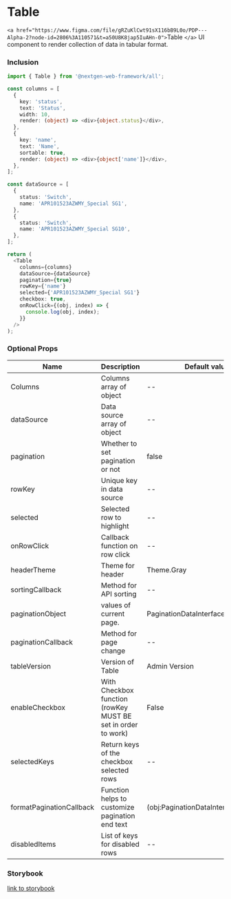 # Table

`<a href="https://www.figma.com/file/gRZuKlCwt91sX116bB9L0o/PDP---Alpha-2?node-id=2806%3A110571&t=a50U8K8jap5IuAHn-0">`Table `</a>` UI component to render collection of data in tabular format.

### Inclusion

```ts
import { Table } from '@nextgen-web-framework/all';

const columns = [
  {
    key: 'status',
    text: 'Status',
    width: 10,
    render: (object) => <div>{object.status}</div>,
  },
  {
    key: 'name',
    text: 'Name',
    sortable: true,
    render: (object) => <div>{object['name']}</div>,
  },
];

const dataSource = [
  {
    status: 'Switch',
    name: 'APR101523AZWMY_Special SG1',
  },
  {
    status: 'Switch',
    name: 'APR101523AZWMY_Special SG10',
  },
];

return (
  <Table
    columns={columns}
    dataSource={dataSource}
    pagination={true}
    rowKey={'name'}
    selected={'APR101523AZWMY_Special SG1'}
    checkbox: true,
    onRowClick={(obj, index) => {
      console.log(obj, index);
    }}
  />
);
```

### Optional Props

| Name                     | Description                                                  | Default value                         |
| ------------------------ | ------------------------------------------------------------ | ------------------------------------- |
| Columns                  | Columns array of object                                      | --                                    |
| dataSource               | Data source array of object                                  | --                                    |
| pagination               | Whether to set pagination or not                             | false                                 |
| rowKey                   | Unique key in data source                                    | --                                    |
| selected                 | Selected row to highlight                                    | --                                    |
| onRowClick               | Callback function on row click                               | --                                    |
| headerTheme              | Theme for header                                             | Theme.Gray                            |
| sortingCallback          | Method for API sorting                                       | --                                    |
| paginationObject         | values of current page.                                      | PaginationDataInterface               |
| paginationCallback       | Method for page change                                       | --                                    |
| tableVersion             | Version of Table                                             | Admin Version                         |
| enableCheckbox           | With Checkbox function (rowKey MUST BE set in order to work) | False                                 |
| selectedKeys             | Return keys of the checkbox selected rows                    | --                                    |
| formatPaginationCallback | Function helps to customize pagination end text              | (obj:PaginationDataInterface)=>string |
| disabledItems            | List of keys for disabled rows                               | --                                    |

### Storybook

[link to storybook](https://link_to_storybook)
